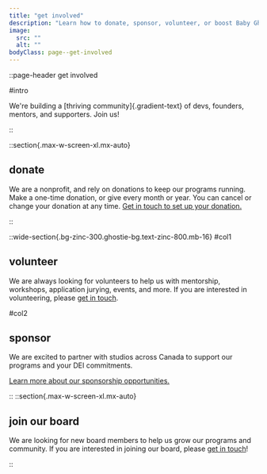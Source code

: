 ```yaml
---
title: "get involved"
description: "Learn how to donate, sponsor, volunteer, or boost Baby Ghosts."
image:
  src: ""
  alt: ""
bodyClass: page--get-involved
---
```


::page-header
get involved

#intro

We're building a [thriving community]{.gradient-text} of devs, founders, mentors, and supporters. Join us!

::

::section{.max-w-screen-xl.mx-auto}
## donate

We are a nonprofit, and rely on donations to keep our programs running. Make a one-time donation, or give every month or year. You can cancel or change your donation at any time. [Get in touch to set up your donation.](mailto:hello@weirdghosts.ca)

  <!-- ::donate-tiers
  :: -->

::

::wide-section{.bg-zinc-300.ghostie-bg.text-zinc-800.mb-16}
#col1
  
  ## volunteer

  We are always looking for volunteers to help us with mentorship, workshops, application jurying, events, and more. If you are interested in volunteering, please [get in touch](mailto:hello@weirdghosts.ca).
  
  
#col2
  
  ## sponsor

  We are excited to partner with studios across Canada to support our programs and your DEI commitments.

  [Learn more about our sponsorship opportunities.](/sponsor)

  
::
::section{.max-w-screen-xl.mx-auto}
## join our board

We are looking for new board members to help us grow our programs and community. If you are interested in joining our board, please [get in touch](mailto:hello@weirdghosts.ca)!

::